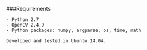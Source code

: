 ###Requirements

    - Python 2.7
    - OpenCV 2.4.9
    - Python packages: numpy, argparse, os, time, math

    Developed and tested in Ubuntu 14.04.
